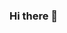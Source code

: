 ### Hi there 👋

<!--
**gamarrju/gamarrju** is a ✨ _special_ ✨ repository because its `README.md` (this file) appears on your GitHub profile.

Here are some ideas to get you started:

- 🔭 I’m currently working on a website about myself.
- 🌱 I’m currently learning HTML.
- 👯 I’m looking to collaborate on future projects.
- 📫 How to reach me: my email - gamarrajunior@gmail.com
- ⚡ Fun fact: I love soccer!
